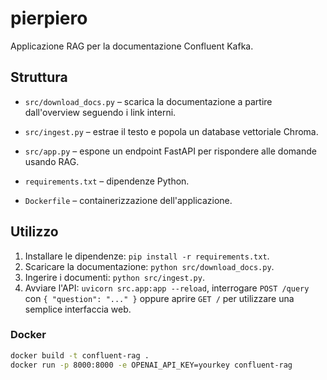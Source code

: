 # pierpiero

Applicazione RAG per la documentazione Confluent Kafka.

## Struttura


- `src/download_docs.py` – scarica la documentazione a partire dall'overview seguendo i link interni.

- `src/ingest.py` – estrae il testo e popola un database vettoriale Chroma.
- `src/app.py` – espone un endpoint FastAPI per rispondere alle domande usando RAG.
- `requirements.txt` – dipendenze Python.
- `Dockerfile` – containerizzazione dell'applicazione.

## Utilizzo

1. Installare le dipendenze: `pip install -r requirements.txt`.
2. Scaricare la documentazione: `python src/download_docs.py`.
3. Ingerire i documenti: `python src/ingest.py`.
4. Avviare l'API: `uvicorn src.app:app --reload`, interrogare `POST /query` con `{ "question": "..." }`
   oppure aprire `GET /` per utilizzare una semplice interfaccia web.

### Docker

```bash
docker build -t confluent-rag .
docker run -p 8000:8000 -e OPENAI_API_KEY=yourkey confluent-rag
```
